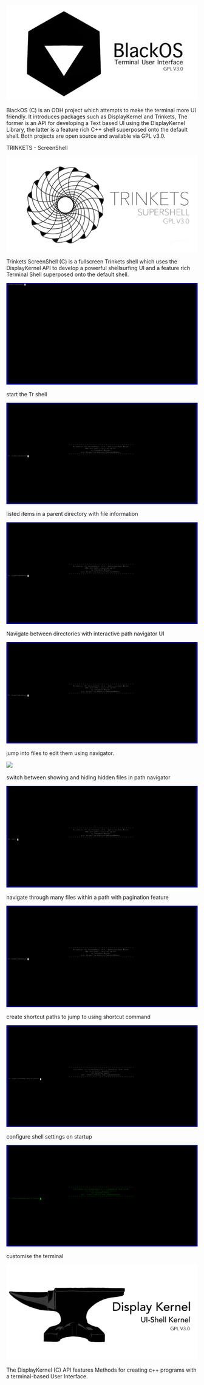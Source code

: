 ![](media/BlackOSLogo.png)

BlackOS (C) is an ODH project which attempts to make the terminal more UI friendly. It introduces packages such as DisplayKernel and Trinkets, The former is an API for developing a Text based UI using the DisplayKernel Library, the latter is a feature rich C++ shell superposed onto the default shell. Both projects are open source and available via GPL v3.0.

TRINKETS - ScreenShell

![](media/TrLogo.png)

Trinkets ScreenShell (C) is a fullscreen Trinkets shell which uses the DisplayKernel API to develop a powerful shellsurfing UI and a feature rich Terminal Shell superposed onto the default shell.

![](media/start-tr.gif)

start the Tr shell

![](media/tr-ls.gif)

listed items in a parent directory with file information

![](media/nd-cd.gif)

Navigate between directories with interactive path navigator UI

![](media/nd-edit-files.gif)

jump into files to edit them using navigator.

![](media/d-hidden.gif)

switch between showing and hiding hidden files in path navigator

![](media/nd-paginate.gif)

navigate through many files within a path with pagination feature

![](media/sc-add.gif)

create shortcut paths to jump to using shortcut command

![](media/configure-on-startup.gif)

configure shell settings on startup

![](media/change-themes.gif)

customise the terminal

![](media/DisplayKernelLogo.png)

The DisplayKernel (C) API features Methods for creating c++ programs with a terminal-based User Interface.


